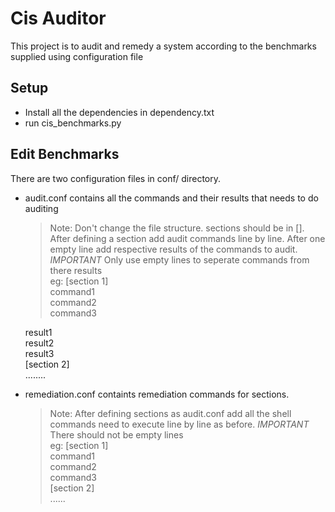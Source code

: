 # Cis Auditor
This project is to audit and remedy a system according to the benchmarks supplied using configuration file

## Setup
- Install all the dependencies in dependency.txt
- run cis_benchmarks.py

## Edit Benchmarks
There are two configuration files in conf/ directory.       
  - audit.conf contains all the commands and their results that needs to do auditing       
    > Note: Don't change the file structure. sections should be in []. After defining a section add audit commands line by line. After one empty line add respective results of the commands to audit. *IMPORTANT* Only use empty lines to seperate commands from there results        
    eg: [section 1]        
    command1        
    command2        
    command3        
    
    result1        
    result2        
    result3        
    [section 2]        
    ........
  - remediation.conf containts remediation commands for sections. 
    > Note: After defining sections as audit.conf add all the shell commands need to execute line by line as before. *IMPORTANT* There should not be empty lines        
    eg: [section 1]        
        command1        
        command2        
        command3        
        [section 2]        
        ......
